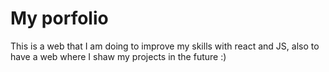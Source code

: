 # My porfolio
This is a web that I am doing to improve my skills with react and JS, also to have a web where I shaw my projects in the future :)